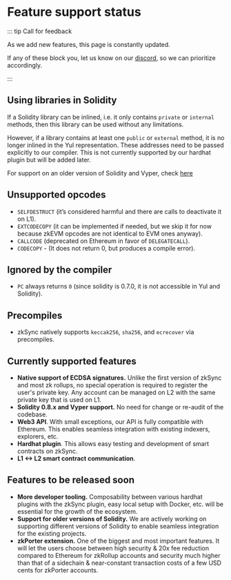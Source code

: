 # Feature support status

::: tip Call for feedback

As we add new features, this page is constantly updated.

If any of these block you, let us know on our [discord](https://discord.gg/px2aR7w), so we can prioritize accordingly.

:::

## Using libraries in Solidity

If a Solidity library can be inlined, i.e. it only contains `private` or `internal` methods, then this library can be used without any limitations.

However, if a library contains at least one `public` or `external` method, it is no longer inlined in the Yul representation. These addresses need to be passed explicitly to our compiler. This is not currently supported by our hardhat plugin but will be added later.

For support on an older version of Solidity and Vyper, check [here](../developer-guides/contracts/contracts.md#solidityvyper-support)

## Unsupported opcodes

- `SELFDESTRUCT` (it’s considered harmful and there are calls to deactivate it on L1).
- `EXTCODECOPY` (it can be implemented if needed, but we skip it for now because zkEVM opcodes are not identical to EVM ones anyway).
- `CALLCODE` (deprecated on Ethereum in favor of `DELEGATECALL`).
- `CODECOPY` - (It does not return 0, but produces a compile error).
## Ignored by the compiler

- `PC` always returns `0` (since solidity is 0.7.0, it is not accessible in Yul and Solidity).

## Precompiles

- zkSync natively supports `keccak256`, `sha256`, and `ecrecover` via precompiles.

## Currently supported features

- **Native support of ECDSA signatures.** Unlike the first version of zkSync and most zk rollups, no special operation is required to register the user's private key. Any account can be managed on L2 with the same private key that is used on L1.
- **Solidity 0.8.x and Vyper support.** No need for change or re-audit of the codebase.
- **Web3 API**. With small exceptions, our API is fully compatible with Ethereum. This enables seamless integration with existing indexers, explorers, etc.
- **Hardhat plugin**. This allows easy testing and development of smart contracts on zkSync.
- **L1 <-> L2 smart contract communication**.

## Features to be released soon

- **More developer tooling.** Composability between various hardhat plugins with the zkSync plugin, easy local setup with Docker, etc. will be essential for the growth of the ecosystem.
- **Support for older versions of Solidity.** We are actively working on supporting different versions of Solidity to enable seamless integration for the existing projects.
- **zkPorter extension.** One of the biggest and most important features. It will let the users choose between high security & 20x fee reduction compared to Ethereum for zkRollup accounts and security much higher than that of a sidechain & near-constant transaction costs of a few USD cents for zkPorter accounts.
